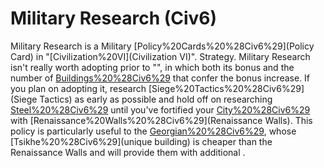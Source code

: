 # Military Research (Civ6)

Military Research is a Military [Policy%20Cards%20%28Civ6%29](Policy Card) in "[Civilization%20VI](Civilization VI)".
Strategy.
Military Research isn't really worth adopting prior to "", in which both its bonus and the number of [Buildings%20%28Civ6%29](buildings) that confer the bonus increase. If you plan on adopting it, research [Siege%20Tactics%20%28Civ6%29](Siege Tactics) as early as possible and hold off on researching [Steel%20%28Civ6%29](Steel) until you've fortified your [City%20%28Civ6%29](cities) with [Renaissance%20Walls%20%28Civ6%29](Renaissance Walls).
This policy is particularly useful to the [Georgian%20%28Civ6%29](Georgians), whose [Tsikhe%20%28Civ6%29](unique building) is cheaper than the Renaissance Walls and will provide them with additional .